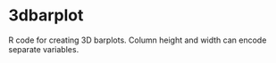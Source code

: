 # 3dbarplot

R code for creating 3D barplots.  Column height and width can encode separate variables.
